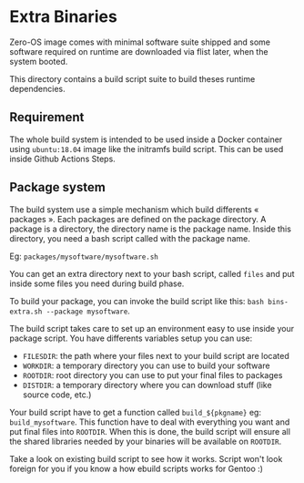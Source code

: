 # Extra Binaries

Zero-OS image comes with minimal software suite shipped and some software required
on runtime are downloaded via flist later, when the system booted.

This directory contains a build script suite to build theses runtime dependencies.

## Requirement

The whole build system is intended to be used inside a Docker container using `ubuntu:18.04` image
like the initramfs build script. This can be used inside Github Actions Steps.

## Package system

The build system use a simple mechanism which build differents « packages ». Each packages
are defined on the package directory. A package is a directory, the directory name is the package name.
Inside this directory, you need a bash script called with the package name.

Eg: `packages/mysoftware/mysoftware.sh`

You can get an extra directory next to your bash script, called `files` and put inside some files
you need during build phase.

To build your package, you can invoke the build script like this: `bash bins-extra.sh --package mysoftware`.

The build script takes care to set up an environment easy to use inside your package script.
You have differents variables setup you can use:
- `FILESDIR`: the path where your files next to your build script are located
- `WORKDIR`: a temporary directory you can use to build your software
- `ROOTDIR`: root directory you can use to put your final files to packages
- `DISTDIR`: a temporary directory where you can download stuff (like source code, etc.)

Your build script have to get a function called `build_${pkgname}` eg: `build_mysoftware`.
This function have to deal with everything you want and put final files into `ROOTDIR`. When this
is done, the build script will ensure all the shared libraries needed by your binaries will be
available on `ROOTDIR`.

Take a look on existing build script to see how it works. Script won't look foreign for you if you know
a how ebuild scripts works for Gentoo :)
